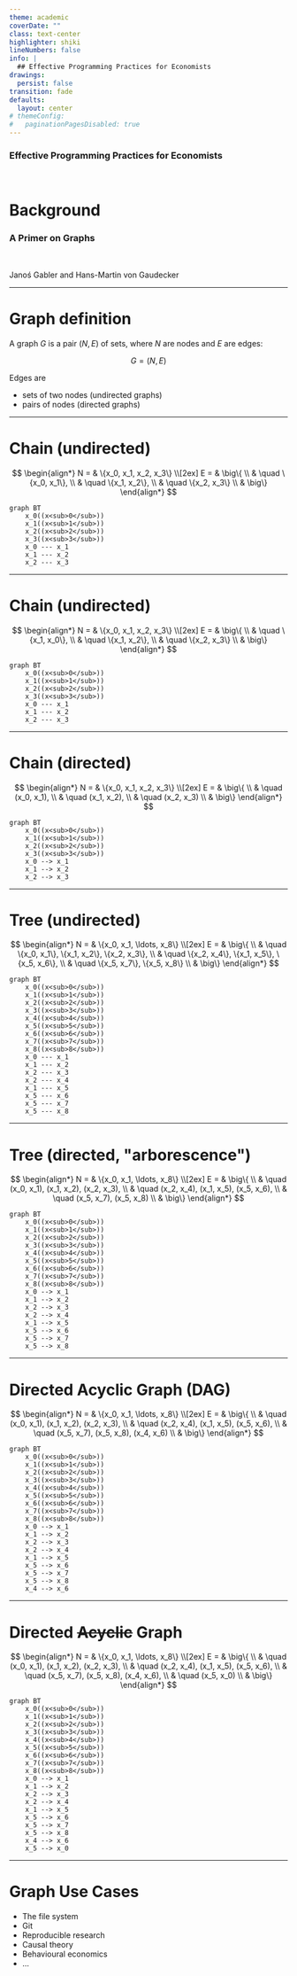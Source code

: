 ```yaml
---
theme: academic
coverDate: ""
class: text-center
highlighter: shiki
lineNumbers: false
info: |
  ## Effective Programming Practices for Economists
drawings:
  persist: false
transition: fade
defaults:
  layout: center
# themeConfig:
#   paginationPagesDisabled: true
---
```


### Effective Programming Practices for Economists

<br/>

# Background

### A Primer on Graphs

<br/>

Janoś Gabler and Hans-Martin von Gaudecker


---

# Graph definition

A graph $G$ is a pair $(N, E)$ of sets, where $N$ are nodes and $E$ are edges:

$$G = (N, E)$$

Edges are
- sets of two nodes (undirected graphs)
- pairs of nodes (directed graphs)


---

# Chain (undirected)

<div class="grid grid-cols-2 gap-45">
<div>

$$
\begin{align*}
N = & \{x_0, x_1, x_2, x_3\} \\[2ex]
E = & \big\{ \\
    & \quad \{x_0, x_1\}, \\
    & \quad \{x_1, x_2\}, \\
    & \quad \{x_2, x_3\} \\
    & \big\}
\end{align*}
$$


</div>
<div>

```mermaid {theme: 'dark', scale: 1}
graph BT
    x_0((x<sub>0</sub>))
    x_1((x<sub>1</sub>))
    x_2((x<sub>2</sub>))
    x_3((x<sub>3</sub>))
    x_0 --- x_1
    x_1 --- x_2
    x_2 --- x_3
```

</div>
</div>


---

# Chain (undirected)

<div class="grid grid-cols-2 gap-45">
<div>

$$
\begin{align*}
N = & \{x_0, x_1, x_2, x_3\} \\[2ex]
E = & \big\{ \\
    & \quad \{x_1, x_0\}, \\
    & \quad \{x_1, x_2\}, \\
    & \quad \{x_2, x_3\} \\
    & \big\}
\end{align*}
$$


</div>
<div>

```mermaid {theme: 'dark', scale: 1}
graph BT
    x_0((x<sub>0</sub>))
    x_1((x<sub>1</sub>))
    x_2((x<sub>2</sub>))
    x_3((x<sub>3</sub>))
    x_0 --- x_1
    x_1 --- x_2
    x_2 --- x_3
```

</div>
</div>


---

# Chain (directed)

<div class="grid grid-cols-2 gap-45">
<div>

$$
\begin{align*}
N = & \{x_0, x_1, x_2, x_3\} \\[2ex]
E = & \big\{ \\
    & \quad (x_0, x_1), \\
    & \quad (x_1, x_2), \\
    & \quad (x_2, x_3) \\
    & \big\}
\end{align*}
$$

</div>
<div>

```mermaid {theme: 'dark', scale: 1}
graph BT
    x_0((x<sub>0</sub>))
    x_1((x<sub>1</sub>))
    x_2((x<sub>2</sub>))
    x_3((x<sub>3</sub>))
    x_0 --> x_1
    x_1 --> x_2
    x_2 --> x_3
```

</div>
</div>


---

# Tree (undirected)

<div class="grid grid-cols-2 gap-20">
<div>

$$
\begin{align*}
N = & \{x_0, x_1, \ldots, x_8\} \\[2ex]
E = & \big\{ \\
    & \quad \{x_0, x_1\}, \{x_1, x_2\},  \{x_2, x_3\}, \\
    & \quad \{x_2, x_4\}, \{x_1, x_5\}, \{x_5, x_6\}, \\
    & \quad \{x_5, x_7\}, \{x_5, x_8\} \\
    & \big\}
\end{align*}
$$

</div>
<div>

```mermaid {theme: 'dark', scale: 1}
graph BT
    x_0((x<sub>0</sub>))
    x_1((x<sub>1</sub>))
    x_2((x<sub>2</sub>))
    x_3((x<sub>3</sub>))
    x_4((x<sub>4</sub>))
    x_5((x<sub>5</sub>))
    x_6((x<sub>6</sub>))
    x_7((x<sub>7</sub>))
    x_8((x<sub>8</sub>))
    x_0 --- x_1
    x_1 --- x_2
    x_2 --- x_3
    x_2 --- x_4
    x_1 --- x_5
    x_5 --- x_6
    x_5 --- x_7
    x_5 --- x_8
```

</div>
</div>


---

# Tree (directed, "arborescence")

<div class="grid grid-cols-2 gap-20">
<div>

$$
\begin{align*}
N = & \{x_0, x_1, \ldots, x_8\} \\[2ex]
E = & \big\{ \\
    & \quad (x_0, x_1), (x_1, x_2),  (x_2, x_3), \\
    & \quad (x_2, x_4), (x_1, x_5), (x_5, x_6), \\
    & \quad (x_5, x_7), (x_5, x_8) \\
    & \big\}
\end{align*}
$$

</div>
<div>

```mermaid {theme: 'dark', scale: 1}
graph BT
    x_0((x<sub>0</sub>))
    x_1((x<sub>1</sub>))
    x_2((x<sub>2</sub>))
    x_3((x<sub>3</sub>))
    x_4((x<sub>4</sub>))
    x_5((x<sub>5</sub>))
    x_6((x<sub>6</sub>))
    x_7((x<sub>7</sub>))
    x_8((x<sub>8</sub>))
    x_0 --> x_1
    x_1 --> x_2
    x_2 --> x_3
    x_2 --> x_4
    x_1 --> x_5
    x_5 --> x_6
    x_5 --> x_7
    x_5 --> x_8
```

</div>
</div>


---

# Directed Acyclic Graph (DAG)

<div class="grid grid-cols-2 gap-20">
<div>

$$
\begin{align*}
N = & \{x_0, x_1, \ldots, x_8\} \\[2ex]
E = & \big\{ \\
    & \quad (x_0, x_1), (x_1, x_2),  (x_2, x_3), \\
    & \quad (x_2, x_4), (x_1, x_5), (x_5, x_6), \\
    & \quad (x_5, x_7), (x_5, x_8), (x_4, x_6) \\
    & \big\}
\end{align*}
$$

</div>
<div>

```mermaid {theme: 'dark', scale: 1}
graph BT
    x_0((x<sub>0</sub>))
    x_1((x<sub>1</sub>))
    x_2((x<sub>2</sub>))
    x_3((x<sub>3</sub>))
    x_4((x<sub>4</sub>))
    x_5((x<sub>5</sub>))
    x_6((x<sub>6</sub>))
    x_7((x<sub>7</sub>))
    x_8((x<sub>8</sub>))
    x_0 --> x_1
    x_1 --> x_2
    x_2 --> x_3
    x_2 --> x_4
    x_1 --> x_5
    x_5 --> x_6
    x_5 --> x_7
    x_5 --> x_8
    x_4 --> x_6
```

</div>
</div>


---

# Directed ~~Acyclic~~ Graph

<div class="grid grid-cols-2 gap-20">
<div>

$$
\begin{align*}
N = & \{x_0, x_1, \ldots, x_8\} \\[2ex]
E = & \big\{ \\
    & \quad (x_0, x_1), (x_1, x_2),  (x_2, x_3), \\
    & \quad (x_2, x_4), (x_1, x_5), (x_5, x_6), \\
    & \quad (x_5, x_7), (x_5, x_8), (x_4, x_6), \\
    & \quad (x_5, x_0) \\
    & \big\}
\end{align*}
$$

</div>
<div>

```mermaid {theme: 'dark', scale: 1}
graph BT
    x_0((x<sub>0</sub>))
    x_1((x<sub>1</sub>))
    x_2((x<sub>2</sub>))
    x_3((x<sub>3</sub>))
    x_4((x<sub>4</sub>))
    x_5((x<sub>5</sub>))
    x_6((x<sub>6</sub>))
    x_7((x<sub>7</sub>))
    x_8((x<sub>8</sub>))
    x_0 --> x_1
    x_1 --> x_2
    x_2 --> x_3
    x_2 --> x_4
    x_1 --> x_5
    x_5 --> x_6
    x_5 --> x_7
    x_5 --> x_8
    x_4 --> x_6
    x_5 --> x_0
```

</div>
</div>


---

# Graph Use Cases

- The file system
- Git
- Reproducible research
- Causal theory
- Behavioural economics
- ...
